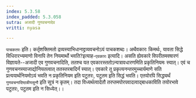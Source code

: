 ```yaml
---
index: 5.3.58
index_padded: 5.3.058
sutra: अजादी गुणवचनादेव
vritti: nyasa

---
```

`पाचकतरः` इति। कर्तृशक्तिमतो द्रव्यस्याभिधानाद्द्रव्यवचनोऽयं पाचकशब्दः।
अथैवकारः किमर्थः, यावता सिद्धे विधिरारभ्यमाणो विनापि तेन नियमार्थो भवति?इत्याह-`एवकारः` इत्यादि। असति ह्येवकारे विपरीतमवषारणं विज्ञायते--अजादी एव गुणवचनादिति, ततश्च यत एवकारस्ततोऽन्यत्रावधारणमिति प्रकृतिनियमः स्यात्। एवं च गुणवचनस्याजाद्योनियतत्वात् ततस्तरबादिर्नं स्यात्। एवकारे तु प्रकृत्यनन्तरमुच्चार्यमाणे सति प्रत्ययार्थनियमोऽयं भवति न प्रकृतिनियम इति पटुतरः, पटुतम इति सिद्धं भवति। एतयोरपि सिद्ध्यर्थं `गुणवचनादिष्ठन्नीयसुनौ` इति सूत्रं न कृतम्। तदा विध्यर्थत्वादेतौ तरप्तमपोरपवादत्वाद्बाधकाविति तयोरभावे पटुतरः, पटुतम इति न सिध्येत्।।